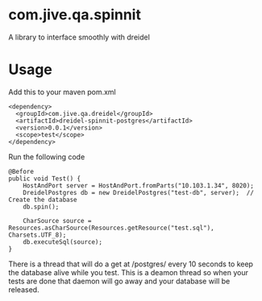 com.jive.qa.spinnit
===================

A library to interface smoothly with dreidel

Usage
===
Add this to your maven pom.xml

```
<dependency>
  <groupId>com.jive.qa.dreidel</groupId>
  <artifactId>dreidel-spinnit-postgres</artifactId>
  <version>0.0.1</version>
  <scope>test</scope>
</dependency>
```


Run the following code

```
@Before
public void Test() {
    HostAndPort server = HostAndPort.fromParts("10.103.1.34", 8020);
    DreidelPostgres db = new DreidelPostgres("test-db", server);  // Create the database
    db.spin();

    CharSource source = Resources.asCharSource(Resources.getResource("test.sql"), Charsets.UTF_8);
    db.executeSql(source);
}
```

There is a thread that will do a get at /postgres/<dbname> every 10 seconds to keep the database alive while you test.  This is a deamon thread so when your tests are done that daemon will go away and your database will be released.
